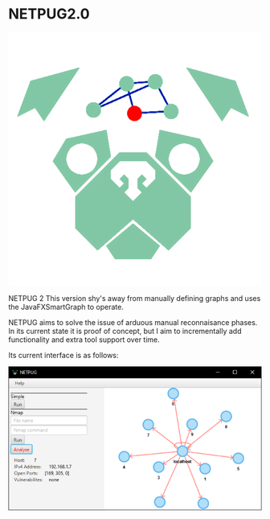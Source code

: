 # NETPUG2.0

![alt text](https://github.com/IsaSca/NETPUG2.0/blob/master/src/main/resources/netpugnew.png?raw=true)


NETPUG 2 This version shy's away from manually defining graphs and uses the JavaFXSmartGraph to operate.

NETPUG aims to solve the issue of arduous manual reconnaisance phases. In its current state it is proof of concept, but I aim to incrementally add functionality and extra tool support over time.

Its current interface is as follows:

![alt text](https://github.com/IsaSca/NETPUG2.0/blob/master/src/main/resources/interface.PNG?raw=true)
